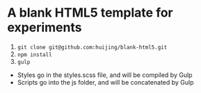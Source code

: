 # A blank HTML5 template for experiments

1. `git clone git@github.com:huijing/blank-html5.git`
2. `npm install`
3. `gulp`

- Styles go in the styles.scss file, and will be compiled by Gulp
- Scripts go into the js folder, and will be concatenated by Gulp
